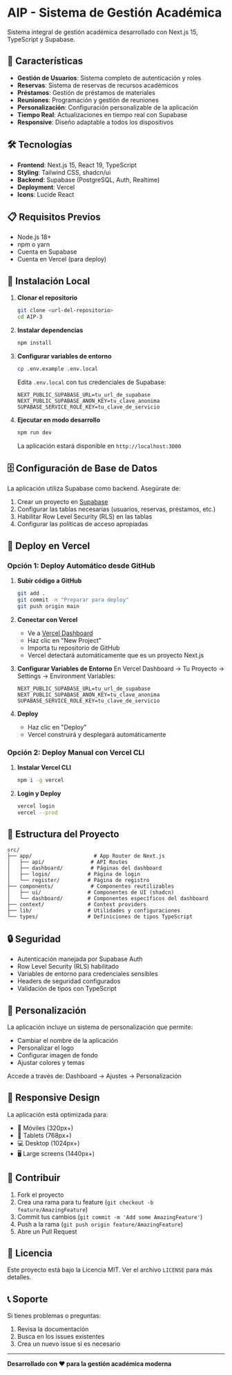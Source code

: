 # AIP - Sistema de Gestión Académica

Sistema integral de gestión académica desarrollado con Next.js 15, TypeScript y Supabase.

## 🚀 Características

- **Gestión de Usuarios**: Sistema completo de autenticación y roles
- **Reservas**: Sistema de reservas de recursos académicos
- **Préstamos**: Gestión de préstamos de materiales
- **Reuniones**: Programación y gestión de reuniones
- **Personalización**: Configuración personalizable de la aplicación
- **Tiempo Real**: Actualizaciones en tiempo real con Supabase
- **Responsive**: Diseño adaptable a todos los dispositivos

## 🛠️ Tecnologías

- **Frontend**: Next.js 15, React 19, TypeScript
- **Styling**: Tailwind CSS, shadcn/ui
- **Backend**: Supabase (PostgreSQL, Auth, Realtime)
- **Deployment**: Vercel
- **Icons**: Lucide React

## 📋 Requisitos Previos

- Node.js 18+ 
- npm o yarn
- Cuenta en Supabase
- Cuenta en Vercel (para deploy)

## 🔧 Instalación Local

1. **Clonar el repositorio**
   ```bash
   git clone <url-del-repositorio>
   cd AIP-3
   ```

2. **Instalar dependencias**
   ```bash
   npm install
   ```

3. **Configurar variables de entorno**
   ```bash
   cp .env.example .env.local
   ```
   
   Edita `.env.local` con tus credenciales de Supabase:
   ```env
   NEXT_PUBLIC_SUPABASE_URL=tu_url_de_supabase
   NEXT_PUBLIC_SUPABASE_ANON_KEY=tu_clave_anonima
   SUPABASE_SERVICE_ROLE_KEY=tu_clave_de_servicio
   ```

4. **Ejecutar en modo desarrollo**
   ```bash
   npm run dev
   ```

   La aplicación estará disponible en `http://localhost:3000`

## 🗄️ Configuración de Base de Datos

La aplicación utiliza Supabase como backend. Asegúrate de:

1. Crear un proyecto en [Supabase](https://supabase.com)
2. Configurar las tablas necesarias (usuarios, reservas, préstamos, etc.)
3. Habilitar Row Level Security (RLS) en las tablas
4. Configurar las políticas de acceso apropiadas

## 🚀 Deploy en Vercel

### Opción 1: Deploy Automático desde GitHub

1. **Subir código a GitHub**
   ```bash
   git add .
   git commit -m "Preparar para deploy"
   git push origin main
   ```

2. **Conectar con Vercel**
   - Ve a [Vercel Dashboard](https://vercel.com/dashboard)
   - Haz clic en "New Project"
   - Importa tu repositorio de GitHub
   - Vercel detectará automáticamente que es un proyecto Next.js

3. **Configurar Variables de Entorno**
   En Vercel Dashboard → Tu Proyecto → Settings → Environment Variables:
   ```
   NEXT_PUBLIC_SUPABASE_URL=tu_url_de_supabase
   NEXT_PUBLIC_SUPABASE_ANON_KEY=tu_clave_anonima
   SUPABASE_SERVICE_ROLE_KEY=tu_clave_de_servicio
   ```

4. **Deploy**
   - Haz clic en "Deploy"
   - Vercel construirá y desplegará automáticamente

### Opción 2: Deploy Manual con Vercel CLI

1. **Instalar Vercel CLI**
   ```bash
   npm i -g vercel
   ```

2. **Login y Deploy**
   ```bash
   vercel login
   vercel --prod
   ```

## 📁 Estructura del Proyecto

```
src/
├── app/                    # App Router de Next.js
│   ├── api/               # API Routes
│   ├── dashboard/         # Páginas del dashboard
│   ├── login/            # Página de login
│   └── register/         # Página de registro
├── components/            # Componentes reutilizables
│   ├── ui/               # Componentes de UI (shadcn)
│   └── dashboard/        # Componentes específicos del dashboard
├── context/              # Context providers
├── lib/                  # Utilidades y configuraciones
└── types/                # Definiciones de tipos TypeScript
```

## 🔒 Seguridad

- Autenticación manejada por Supabase Auth
- Row Level Security (RLS) habilitado
- Variables de entorno para credenciales sensibles
- Headers de seguridad configurados
- Validación de tipos con TypeScript

## 🎨 Personalización

La aplicación incluye un sistema de personalización que permite:
- Cambiar el nombre de la aplicación
- Personalizar el logo
- Configurar imagen de fondo
- Ajustar colores y temas

Accede a través de: Dashboard → Ajustes → Personalización

## 📱 Responsive Design

La aplicación está optimizada para:
- 📱 Móviles (320px+)
- 📱 Tablets (768px+)
- 💻 Desktop (1024px+)
- 🖥️ Large screens (1440px+)

## 🤝 Contribuir

1. Fork el proyecto
2. Crea una rama para tu feature (`git checkout -b feature/AmazingFeature`)
3. Commit tus cambios (`git commit -m 'Add some AmazingFeature'`)
4. Push a la rama (`git push origin feature/AmazingFeature`)
5. Abre un Pull Request

## 📄 Licencia

Este proyecto está bajo la Licencia MIT. Ver el archivo `LICENSE` para más detalles.

## 📞 Soporte

Si tienes problemas o preguntas:
1. Revisa la documentación
2. Busca en los issues existentes
3. Crea un nuevo issue si es necesario

---

**Desarrollado con ❤️ para la gestión académica moderna**
